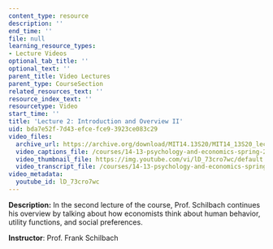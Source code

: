 ```yaml
---
content_type: resource
description: ''
end_time: ''
file: null
learning_resource_types:
- Lecture Videos
optional_tab_title: ''
optional_text: ''
parent_title: Video Lectures
parent_type: CourseSection
related_resources_text: ''
resource_index_text: ''
resourcetype: Video
start_time: ''
title: 'Lecture 2: Introduction and Overview II'
uid: bda7e52f-7d43-efce-fce9-3923ce083c29
video_files:
  archive_url: https://archive.org/download/MIT14.13S20/MIT14_13S20_lec02_300k.mp4
  video_captions_file: /courses/14-13-psychology-and-economics-spring-2020/55a14dc2e2035982aaa6ac75dc9e7723_lD_73cro7wc.vtt
  video_thumbnail_file: https://img.youtube.com/vi/lD_73cro7wc/default.jpg
  video_transcript_file: /courses/14-13-psychology-and-economics-spring-2020/7e4aa5ac27a1d4ecf74cb9cbf52456a8_lD_73cro7wc.pdf
video_metadata:
  youtube_id: lD_73cro7wc
---
```


**Description:** In the second lecture of the course, Prof. Schilbach continues his overview by talking about how economists think about human behavior, utility functions, and social preferences.

**Instructor**: Prof. Frank Schilbach